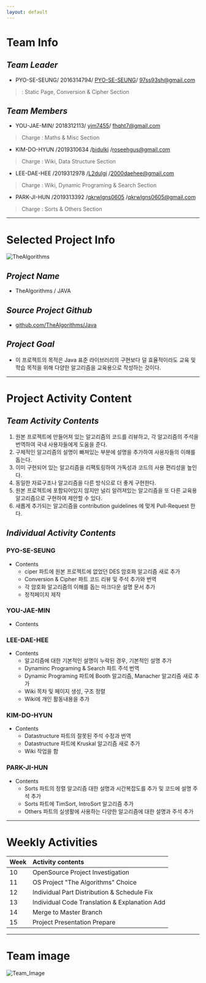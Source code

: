 ```yaml
---
layout: default
---
```



# Team Info

## _Team Leader_
  * PYO-SE-SEUNG/ 2016314794/ [PYO-SE-SEUNG](https://github.com/PYO-SE-SEUNG)/ 97ss93sh@gmail.com
  >  : Static Page, Conversion & Cipher Section

## _Team Members_
  * YOU-JAE-MIN/ 2018312113/ [yjm7455](https://github.com/yjm7455)/ fhqht7@gmail.com
  > Charge : Maths & Misc Section
  * KIM-DO-HYUN /2019310634 /[bidulki](https://github.com/bidulki) /roseehgus@gmail.com
  > Charge : Wiki, Data Structure Section 
  * LEE-DAE-HEE /2019312978 /[L2dulgi](https://github.com/L2dulgi) /2000daehee@gmail.com
  > Charge : Wiki, Dynamic Programing & Search Section
  * PARK-JI-HUN /2019313392 /[qkrwlgns0605](https://github.com/qkrwlgns0605) /qkrwlgns0605@gmail.com
  > Charge : Sorts & Others Section 
 
* * *

# Selected Project Info 
![TheAlgorithms](https://avatars2.githubusercontent.com/u/20487725?s=200&v=4)

## _Project Name_
   * TheAlgorithms / JAVA

## _Source Project Github_
   * [github.com/TheAlgorithms/Java](github.com/TheAlgorithms/Java) 
   
## _Project Goal_
   * 이 프로젝트의 목적은 Java 표준 라이브러리의 구현보다 덜 효율적이라도 교육 및 학습 목적을 위해 다양한 알고리즘을 교육용으로 작성하는 것이다.  

* * *

# Project Activity Content

## _Team Activity Contents_
1. 원본 프로젝트에 만들어져 있는 알고리즘의 코드를 리뷰하고, 각 알고리즘의 주석을 번역하여 국내 사용자들에게 도움을 준다.
2. 구체적인 알고리즘의 설명이 빠져있는 부분에 설명을 추가하여 사용자들의 이해를 돕는다.
3. 이미 구현되어 있는 알고리즘을 리팩토링하여 가독성과 코드의 사용 편리성을 높인다.
4. 동일한 자료구조나 알고리즘을 다른 방식으로 더 좋게 구현한다.
5. 원본 프로젝트에 포함되어있지 않지만 널리 알려져있는 알고리즘을 또 다른 교육용 알고리즘으로 구현하여 제안할 수 있다.
6. 새롭게 추가되는 알고리즘을 contribution guidelines 에 맞게 Pull-Request 한다.

## _Individual Activity Contents_

### PYO-SE-SEUNG
* Contents
   * ciper 파트에 원본 프로젝트에 없었던 DES 암호화 알고리즘 새로 추가
   * Conversion & Cipher 파트 코드 리뷰 및 주석 추가와 번역
   * 각 암호화 알고리즘의 이해를 돕는 마크다운 설명 문서 추가
   * 정적페이지 제작

### YOU-JAE-MIN
* Contents

### LEE-DAE-HEE
* Contents
   * 알고리즘에 대한 기본적인 설명이 누락된 경우, 기본적인 설명 추가
   * Dynaminc Programing & Search 파트 주석 번역
   * Dynamic Programing 파트에 Booth 알고리즘, Manacher 알고리즘 새로 추가
   * Wiki 목차 및 페이지 생성, 구조 정렬
   * Wiki에 개인 활동내용을 추가

### KIM-DO-HYUN
* Contents
   * Datastructure 파트의 잘못된 주석 수정과 번역
   * Datastructure 파트에 Kruskal 알고리즘 새로 추가
   * Wiki 작업을 함

### PARK-JI-HUN
* Contents
   * Sorts 파트의 정렬 알고리즘 대한 설명과 시간복잡도를 추가 및 코드에 설명 주석 추가
   * Sorts 파트에 TimSort, IntroSort 알고리즘 추가
   * Others 파트의 실생활에 사용하는 다양한 알고리즘에 대한 설명과 주석 추가

* * *
# Weekly Activities

| Week | Activity contents | 
|:-----|:------------------|
|  10  | OpenSource Project Investigation   | 
|  11  | OS Project "The Algorithms" Choice | 
|  12  | Individual Part Distribution & Schedule Fix | 
|  13  | Individual Code Translation & Explanation Add |
|  14  | Merge to Master Branch |
|  15  | Project Presentation Prepare |

* * *

#  Team image

![Team_Image](팀이미지파일)

